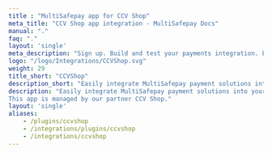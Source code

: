 ```yaml
---
title : "MultiSafepay app for CCV Shop"
meta_title: "CCV Shop app integration - MultiSafepay Docs"
manual: "."
faq: "."
layout: 'single'
meta_description: "Sign up. Build and test your payments integration. Explore our products and services. Use our API Reference, SDKs, and wrappers. Get support."
logo: "/logo/Integrations/CCVShop.svg"
weight: 29
title_short: "CCVShop"
description_short: "Easily integrate MultiSafepay payment solutions into your CCV Shop with this free app."
description: "Easily integrate MultiSafepay payment solutions into your CCV Shop with this free app.
This app is managed by our partner CCV Shop."
layout: 'single'
aliases: 
    - /plugins/ccvshop
    - /integrations/plugins/ccvshop
    - /integrations/ccvshop
---
```

